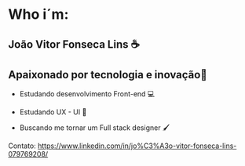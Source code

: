 # 

# Who i´m:

## João Vitor Fonseca Lins :coffee: 

## Apaixonado por tecnologia e inovação:star2:

- Estudando desenvolvimento Front-end   :computer:

- Estudando UX - UI   :apple: 

- Buscando me tornar um Full stack designer :paintbrush:

Contato: https://www.linkedin.com/in/jo%C3%A3o-vitor-fonseca-lins-079769208/ 

  

